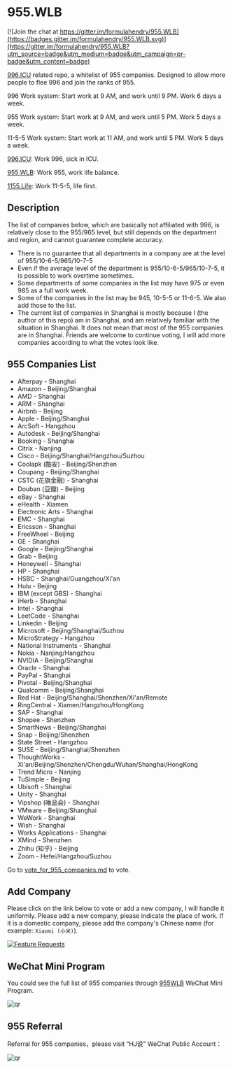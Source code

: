 # 955.WLB

[![Join the chat at https://gitter.im/formulahendry/955.WLB](https://badges.gitter.im/formulahendry/955.WLB.svg)](https://gitter.im/formulahendry/955.WLB?utm_source=badge&utm_medium=badge&utm_campaign=pr-badge&utm_content=badge)

[996.ICU](https://github.com/996icu/996.ICU) related repo, a whitelist of 955 companies. Designed to allow more people to flee 996 and join the ranks of 955.

996 Work system: Start work at 9 AM, and work until 9 PM. Work 6 days a week.

955 Work system: Start work at 9 AM, and work until 5 PM. Work 5 days a week.

11-5-5 Work system: Start work at 11 AM, and work until 5 PM. Work 5 days a week.

[996.ICU](https://github.com/996icu/996.ICU): Work 996, sick in ICU.

[955.WLB](https://github.com/formulahendry/955.WLB): Work 955, work life balance.

[1155.Life](https://github.com/formulahendry/1155.Life): Work 11-5-5, life first.

## Description

The list of companies below, which are basically not affiliated with 996, is relatively close to the 955/965 level, but still depends on the department and region, and cannot guarantee complete accuracy.

* There is no guarantee that all departments in a company are at the level of 955/10-6-5/965/10-7-5
* Even if the average level of the department is 955/10-6-5/965/10-7-5, it is possible to work overtime sometimes.
* Some departments of some companies in the list may have 975 or even 985 as a full work week.
* Some of the companies in the list may be 945, 10-5-5 or 11-6-5. We also add those to the list.
* The current list of companies in Shanghai is mostly because I (the author of this repo) am in Shanghai, and am relatively familiar with the situation in Shanghai. It does not mean that most of the 955 companies are in Shanghai. Friends are welcome to continue voting, I will add more companies according to what the votes look like.

## 955 Companies List

* Afterpay - Shanghai
* Amazon - Beijing/Shanghai
* AMD - Shanghai
* ARM - Shanghai
* Airbnb - Beijing
* Apple - Beijing/Shanghai
* ArcSoft - Hangzhou
* Autodesk - Beijing/Shanghai
* Booking - Shanghai
* Citrix - Nanjing
* Cisco - Beijing/Shanghai/Hangzhou/Suzhou
* Coolapk (酷安) - Beijing/Shenzhen
* Coupang - Beijing/Shanghai
* CSTC (花旗金融) - Shanghai
* Douban (豆瓣) - Beijing
* eBay - Shanghai
* eHealth - Xiamen
* Electronic Arts - Shanghai
* EMC - Shanghai
* Ericsson - Shanghai
* FreeWheel - Beijing
* GE - Shanghai
* Google - Beijing/Shanghai
* Grab - Beijing
* Honeywell - Shanghai
* HP - Shanghai
* HSBC - Shanghai/Guangzhou/Xi'an
* Hulu - Beijing
* IBM (except GBS) - Shanghai
* iHerb - Shanghai
* Intel - Shanghai
* LeetCode - Shanghai
* Linkedin - Beijing
* Microsoft - Beijing/Shanghai/Suzhou
* MicroStrategy - Hangzhou
* National Instruments - Shanghai
* Nokia - Nanjing/Hangzhou
* NVIDIA - Beijing/Shanghai
* Oracle - Shanghai
* PayPal - Shanghai
* Pivotal - Beijing/Shanghai
* Qualcomm - Beijing/Shanghai
* Red Hat - Beijing/Shanghai/Shenzhen/Xi'an/Remote
* RingCentral - Xiamen/Hangzhou/HongKong
* SAP - Shanghai
* Shopee - Shenzhen
* SmartNews - Beijing/Shanghai
* Snap - Beijing/Shenzhen
* State Street - Hangzhou
* SUSE - Beijing/Shanghai/Shenzhen
* ThoughtWorks - Xi'an/Beijing/Shenzhen/Chengdu/Wuhan/Shanghai/HongKong
* Trend Micro - Nanjing
* TuSimple - Beijing
* Ubisoft - Shanghai
* Unity - Shanghai
* Vipshop (唯品会) - Shanghai
* VMware - Beijing/Shanghai
* WeWork - Shanghai
* Wish - Shanghai
* Works Applications - Shanghai
* XMind - Shenzhen
* Zhihu (知乎) - Beijing
* Zoom - Hefei/Hangzhou/Suzhou

Go to [vote_for_955_companies.md](./vote_for_955_companies.md) to vote.

## Add Company

Please click on the link below to vote or add a new company, I will handle it uniformly. Please add a new company, please indicate the place of work. If it is a domestic company, please add the company's Chinese name (for example: `Xiaomi (小米)`).

[![Feature Requests](https://cloud.githubusercontent.com/assets/390379/10127973/045b3a96-6560-11e5-9b20-31a2032956b2.png)](http://feathub.com/formulahendry/955.WLB)

## WeChat Mini Program

You could see the full list of 955 companies through [955WLB](https://github.com/formulahendry/weapp-955-wlb) WeChat Mini Program.

![qr](https://s1.ax1x.com/2020/08/07/ahUfFx.jpg)

## 955 Referral

Referral for 955 companies，please visit “HJ说” WeChat Public Account：

![qr](https://s2.ax1x.com/2019/05/16/E7vSSJ.jpg)
